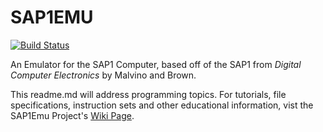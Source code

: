 # SAP1EMU
[![Build Status](https://travis-ci.org/rbaker26/SAP1EMU.svg?branch=master)](https://travis-ci.org/rbaker26/SAP1EMU)

An Emulator for the SAP1 Computer, based off of the SAP1 from _Digital Computer Electronics_ by Malvino and Brown.


This readme.md will address programming topics.
For tutorials, file specifications, instruction sets and other educational information, vist the SAP1Emu Project's [Wiki Page](https://github.com/rbaker26/SAP1EMU/wiki).
